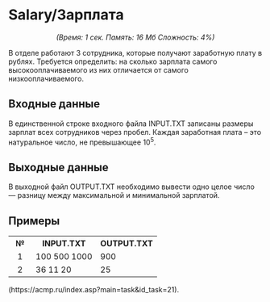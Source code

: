 <h1>Salary/Зарплата</h1>
<center><i>(Время: 1&nbsp;сек. Память: 16 Мб&nbsp;Сложность: 4%)</i></center>
<!–– google_ad_section_start ––>
<p class=text>
В отделе работают 3 сотрудника, которые получают заработную плату в рублях. Требуется определить: на сколько зарплата самого высокооплачиваемого из них отличается от самого низкооплачиваемого.
</p>

<h2>Входные данные</h2>

<p class=text>
В единственной строке входного файла INPUT.TXT записаны размеры зарплат всех сотрудников через пробел. Каждая заработная плата – это натуральное число, не превышающее 10<sup>5</sup>.
</p>

<h2>Выходные данные</h2>

<p class=text>
В выходной файл OUTPUT.TXT необходимо вывести одно целое число — разницу между максимальной и минимальной зарплатой.
</p>

<h2>Примеры</h2>

<table class=main cellpadding=2 cellspacing=1>
<tr><th width=30>№</th><th>INPUT.TXT</th><th>OUTPUT.TXT</th></tr>
<tr class=white2><td align=center>1</td><td>100 500 1000</td><td>900</td></tr>
<tr class=white2><td align=center>2</td><td>36 11 20</td><td>25</td></tr>
</table>
 (https://acmp.ru/index.asp?main=task&id_task=21).
<!–– google_ad_section_end ––>
